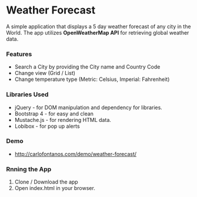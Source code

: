 # Weather Forecast

A simple application that displays a 5 day weather forecast of any city in the World. The app utilizes **OpenWeatherMap API** for retrieving global weather data. 

### Features
- Search a City by providing the City name and Country Code
- Change view (Grid / List)
- Change temperature type (Metric: Celsius, Imperial: Fahrenheit)

### Libraries Used
- jQuery - for DOM manipulation and dependency for libraries.
- Bootstrap 4 - for easy and clean 
- Mustache.js - for rendering HTML data. 
- Lobibox - for pop up alerts

### Demo
- http://carlofontanos.com/demo/weather-forecast/

### Rnning the App
1. Clone / Download the app
2. Open index.html in your browser. 